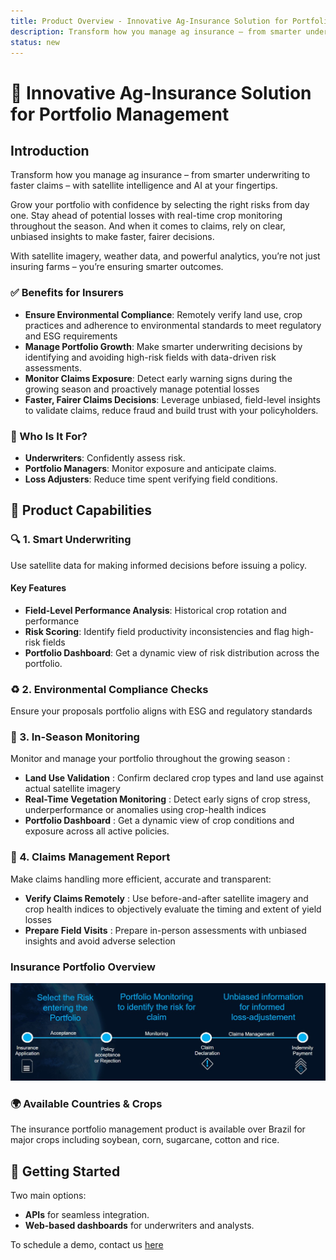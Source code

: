 ```yaml
---
title: Product Overview - Innovative Ag-Insurance Solution for Portfolio Management
description: Transform how you manage ag insurance – from smarter underwriting to faster claims – with satellite intelligence and AI at your fingertips.  
status: new
---
```


# 🌱 Innovative Ag-Insurance Solution for Portfolio Management

## Introduction
Transform how you manage ag insurance – from smarter underwriting to faster claims – with satellite intelligence and AI at your fingertips.  

Grow your portfolio with confidence by selecting the right risks from day one. Stay ahead of potential losses with real-time crop monitoring throughout the season. And when it comes to claims, rely on clear, unbiased insights to make faster, fairer decisions. 

With satellite imagery, weather data, and powerful analytics, you’re not just insuring farms – you’re ensuring smarter outcomes.  

### ✅ Benefits for Insurers
- **Ensure Environmental Compliance**: Remotely verify land use, crop practices and adherence to environmental standards to meet regulatory and ESG requirements 
- **Manage Portfolio Growth**: Make smarter underwriting decisions by identifying and avoiding high-risk fields with data-driven risk assessments.
- **Monitor Claims Exposure**: Detect early warning signs during the growing season and proactively manage potential losses
- **Faster, Fairer Claims Decisions**:  Leverage unbiased, field-level insights to validate claims, reduce fraud and build trust with your policyholders. 

### 👥 Who Is It For?
- **Underwriters**: Confidently assess risk.
- **Portfolio Managers**: Monitor exposure and anticipate claims.
- **Loss Adjusters**: Reduce time spent verifying field conditions.


## 🔧 Product Capabilities

### 🔍 1. Smart Underwriting
Use satellite data for making informed decisions before issuing a policy.

#### Key Features
- **Field-Level Performance Analysis**: Historical crop rotation and performance
- **Risk Scoring**:  Identify field productivity inconsistencies and flag high-risk fields
- **Portfolio Dashboard**: Get a dynamic view of risk distribution across the portfolio.

### ♻️ 2. Environmental Compliance Checks

Ensure your proposals portfolio aligns with ESG and regulatory standards 

### 🌾 3. In-Season Monitoring

Monitor and manage your portfolio throughout the growing season :  
- **Land Use Validation** : Confirm declared crop types and land use against actual satellite imagery
- **Real-Time Vegetation Monitoring** : Detect early signs of crop stress, underperformance or anomalies using crop-health indices
- **Portfolio Dashboard** : Get a dynamic view of crop conditions and exposure across all active policies.

### 🧾 4. Claims Management Report

Make claims handling more efficient, accurate and transparent:  
- **Verify Claims Remotely** : Use before-and-after satellite imagery and crop health indices to objectively evaluate the timing and extent of yield losses 
- **Prepare Field Visits** : Prepare in-person assessments with unbiased insights and avoid adverse selection 

### Insurance Portfolio Overview

![Insurance Portfolio Overview Schema](../../assets/agro/portfolio-management/Portfolio_overview_schema.jpg)

### 🌍 Available Countries & Crops
The insurance portfolio management product is available over Brazil for major crops including soybean, corn, sugarcane, cotton and rice.  


## 🧭 Getting Started
Two main options:
- **APIs** for seamless integration.
- **Web-based dashboards** for underwriters and analysts.

To schedule a demo, contact us [here](https://earthdaily.com/contact)